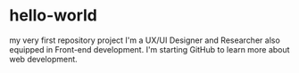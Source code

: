 # hello-world
my very first repository project
I'm a UX/UI Designer and Researcher also equipped in Front-end development. I'm starting GitHub to learn more about web development. 
